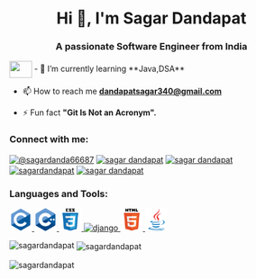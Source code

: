<h1 align="center">Hi 👋, I'm Sagar Dandapat</h1>
<h3 align="center">A passionate Software Engineer from India</h3>
<img align="center" src="/home/sagar/Downloads/140866485-8fb1c876-9a8f-4d6a-98dc-08c4981eaf70.gif" height="30" width="40" /></a>
- 🌱 I’m currently learning **Java,DSA**

- 📫 How to reach me **dandapatsagar340@gmail.com**

- ⚡ Fun fact **"Git Is Not an Acronym".**

<h3 align="left">Connect with me:</h3>
<p align="left">
<a href="https://twitter.com/@sagardanda66687" target="blank"><img align="center" src="https://raw.githubusercontent.com/rahuldkjain/github-profile-readme-generator/master/src/images/icons/Social/twitter.svg" alt="@sagardanda66687" height="30" width="40" /></a>
<a href="https://linkedin.com/in/sagar dandapat" target="blank"><img align="center" src="https://raw.githubusercontent.com/rahuldkjain/github-profile-readme-generator/master/src/images/icons/Social/linked-in-alt.svg" alt="sagar dandapat" height="30" width="40" /></a>
<a href="https://www.hackerrank.com/sagar dandapat" target="blank"><img align="center" src="https://raw.githubusercontent.com/rahuldkjain/github-profile-readme-generator/master/src/images/icons/Social/hackerrank.svg" alt="sagar dandapat" height="30" width="40" /></a>
<a href="https://www.leetcode.com/sagardandapat" target="blank"><img align="center" src="https://raw.githubusercontent.com/rahuldkjain/github-profile-readme-generator/master/src/images/icons/Social/leet-code.svg" alt="sagardandapat" height="30" width="40" /></a>
<a href="https://auth.geeksforgeeks.org/user/sagar dandapat" target="blank"><img align="center" src="https://raw.githubusercontent.com/rahuldkjain/github-profile-readme-generator/master/src/images/icons/Social/geeks-for-geeks.svg" alt="sagar dandapat" height="30" width="40" /></a>
</p>
<h3 align="left">Languages and Tools:</h3>
<p align="left"> <a href="https://www.cprogramming.com/" target="_blank" rel="noreferrer"> <img src="https://raw.githubusercontent.com/devicons/devicon/master/icons/c/c-original.svg" alt="c" width="40" height="40"/> </a> <a href="https://www.w3schools.com/cpp/" target="_blank" rel="noreferrer"> <img src="https://raw.githubusercontent.com/devicons/devicon/master/icons/cplusplus/cplusplus-original.svg" alt="cplusplus" width="40" height="40"/> </a> <a href="https://www.w3schools.com/css/" target="_blank" rel="noreferrer"> <img src="https://raw.githubusercontent.com/devicons/devicon/master/icons/css3/css3-original-wordmark.svg" alt="css3" width="40" height="40"/> </a> <a href="https://www.djangoproject.com/" target="_blank" rel="noreferrer"> <img src="https://cdn.worldvectorlogo.com/logos/django.svg" alt="django" width="40" height="40"/> </a> <a href="https://www.w3.org/html/" target="_blank" rel="noreferrer"> <img src="https://raw.githubusercontent.com/devicons/devicon/master/icons/html5/html5-original-wordmark.svg" alt="html5" width="40" height="40"/> </a> <a href="https://www.java.com" target="_blank" rel="noreferrer"> <img src="https://raw.githubusercontent.com/devicons/devicon/master/icons/java/java-original.svg" alt="java" width="40" height="40"/> </a> </p>

<p><img align="left" src="https://github-readme-stats.vercel.app/api/top-langs?username=sagardandapat&show_icons=true&locale=en&layout=compact" alt="sagardandapat" /></p>

<p>&nbsp;<img align="center" src="https://github-readme-stats.vercel.app/api?username=sagardandapat&show_icons=true&locale=en" alt="sagardandapat" /></p>

<p><img align="center" src="https://github-readme-streak-stats.herokuapp.com/?user=sagardandapat&" alt="sagardandapat" /></p>
